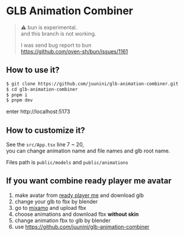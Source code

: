 # GLB Animation Combiner

> :warning: bun is experimental.  
> and this branch is not working.  
> 
> I was send bug report to bun  
> https://github.com/oven-sh/bun/issues/1161

## How to use it?

```sh
$ git clone https://github.com/juunini/glb-animation-combiner.git
$ cd glb-animation-combiner
$ pnpm i
$ pnpm dev
```

enter http://localhost:5173

## How to customize it?

See the `src/App.tsx` line 7 ~ 20,  
you can change animation name and file names and glb root name.  

Files path is `public/models` and `public/animations`  

## If you want combine ready player me avatar

1. make avatar from [ready player me](https://readyplayer.me) and download glb
2. change your glb to fbx by blender
3. go to [mixamo](https://www.mixamo.com) and upload fbx
4. choose animations and download fbx **without skin**
5. change animation fbx to glb by blender
6. use https://github.com/juunini/glb-animation-combiner
